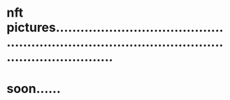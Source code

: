 # nft pictures........................................................................................................................
# soon......
